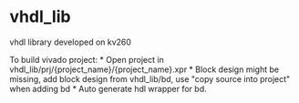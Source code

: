 # vhdl_lib
vhdl library developed on kv260

To build vivado project:
    * Open project in vhdl_lib/prj/{project_name}/{project_name}.xpr
    * Block design might be missing, add block design from vhdl_lib/bd, use "copy source into project" when adding bd
    * Auto generate hdl wrapper for bd.
